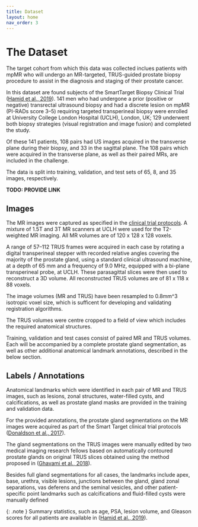 ```yaml
---
title: Dataset
layout: home
nav_order: 3
---
```


# The Dataset

The target cohort from which this data was collected inclues patients with mpMR who will undergo an MR-targeted, TRUS-guided prostate biopsy procedure to assist in the diagnosis and staging of their prostate cancer.

In this dataset are found subjects of the SmartTarget Biopsy Clinical Trial ([Hamid et al., 2019](https://doi.org/10.1016/j.eururo.2018.08.007)). 141 men who had undergone a prior (positive or negative) transrectal ultrasound biopsy and had a discrete lesion on mpMR (PI-RADs score 3–5) requiring targeted transperineal biopsy were enrolled at University College London Hospital (UCLH), London, UK; 129 underwent both biopsy strategies (visual registration and image fusion) and completed the study.

Of these 141 patients, 108 pairs had US images acquired in the transverse plane during their biopsy, and 33 in the sagittal plane. The 108 pairs which were acquired in the transverse plane, as well as their paired MRs, are included in the challenge.

The data is split into training, validation, and test sets of 65, 8, and 35 images, respectively.

**TODO: PROVIDE LINK**

## Images

The MR images were captured as specified in the [clinical trial protocols](https://clinicaltrials.gov/ct2/show/record/NCT02341677?view=record). A mixture of 1.5T and 3T MR scanners at
UCLH were used for the T2-weighted MR imaging. All MR volumes are of 120 x 128 x 128 voxels.

A range of 57–112 TRUS frames were acquired in each case by rotating a digital transperineal stepper with recorded relative angles covering the majority of the prostate gland, using a standard clinical ultrasound machine, at a depth of 65 mm and a frequency of 9.0 MHz, equipped with a bi-plane transperineal probe, at UCLH. These parasagittal slices were then used to reconstruct a 3D volume. All reconstructed TRUS volumes are of 81 x 118 x 88 voxels.

The image volumes (MR and TRUS) have been resampled to 0.8mm^3 isotropic voxel size, which is sufficent for developing and validating registration algorithms.

The TRUS volumes were centre cropped to a field of view which includes the required anatomical structures.

Training, validation and test cases consist of paired MR and TRUS volumes. Each will be accompanied by a complete prostate gland segmentation, as well as other additional anatomical landmark annotations, described in the below section.

## Labels / Annotations

Anatomical landmarks which were identified in each pair of MR and TRUS images, such as lesions, zonal structures, water-filled cysts, and calcifications, as well as prostate gland masks are provided in the training and validation data.

For the provided annotations, the prostate gland segmentations on the MR images were acquired as part of the Smart Target clinical trial protocols ([Donaldson et al., 2017](https://doi.org/10.1016/j.juro.2017.02.1016)).

The gland segmentations on the TRUS images were manually edited by two medical imaging research fellows based on automatically contoured prostate glands on original TRUS slices obtained using the method proposed in ([Ghavami et al., 2018](https://doi.org/10.1117/12.2293300)).

Besides full gland segmentations for all cases, the landmarks include apex, base, urethra, visible lesions, junctions between the gland, gland zonal separations, vas deferens and the seminal vesicles, and other patient-specific point landmarks such as calcifications and fluid-filled cysts were manually defined

{: .note }
Summary statistics, such as age, PSA, lesion volume, and Gleason scores for all patients are available in ([Hamid et al., 2019](https://doi.org/10.1016/j.eururo.2018.08.007)). 
